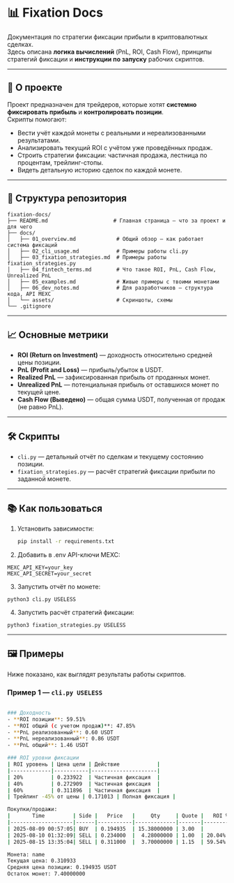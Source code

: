 # 📊 Fixation Docs

Документация по стратегии фиксации прибыли в криптовалютных сделках.  
Здесь описана **логика вычислений** (PnL, ROI, Cash Flow), принципы стратегий фиксации и **инструкции по запуску** рабочих скриптов.

---

## 🚀 О проекте

Проект предназначен для трейдеров, которые хотят **системно фиксировать прибыль** и **контролировать позиции**.  
Скрипты помогают:
- Вести учёт каждой монеты с реальными и нереализованными результатами.
- Анализировать текущий ROI с учётом уже проведённых продаж.
- Строить стратегии фиксации: частичная продажа, лестница по процентам, трейлинг-стопы.
- Видеть детальную историю сделок по каждой монете.

---

## 📂 Структура репозитория

```
fixation-docs/
├── README.md                     # Главная страница — что за проект и для чего
├── docs/
│   ├── 01_overview.md             # Общий обзор — как работает система фиксаций
│   ├── 02_cli_usage.md            # Примеры работы cli.py
│   ├── 03_fixation_strategies.md  # Примеры работы fixation_strategies.py
│   ├── 04_fintech_terms.md        # Что такое ROI, PnL, Cash Flow, Unrealized PnL
│   ├── 05_examples.md             # Живые примеры с твоими монетами
│   ├── 06_dev_notes.md            # Для разработчиков — структура кода, API MEXC
│   └── assets/                    # Скриншоты, схемы
└── .gitignore
```

---

## 📈 Основные метрики

- **ROI (Return on Investment)** — доходность относительно средней цены позиции.
- **PnL (Profit and Loss)** — прибыль/убыток в USDT.
- **Realized PnL** — зафиксированная прибыль от проданных монет.
- **Unrealized PnL** — потенциальная прибыль от оставшихся монет по текущей цене.
- **Cash Flow (Выведено)** — общая сумма USDT, полученная от продаж (не равно PnL).

---

## 🛠 Скрипты

- `cli.py` — детальный отчёт по сделкам и текущему состоянию позиции.
- `fixation_strategies.py` — расчёт стратегий фиксации прибыли по заданной монете.

---

## 📚 Как пользоваться

1. Установить зависимости:
   ```bash
   pip install -r requirements.txt

2.	Добавить в .env API-ключи MEXC:
```
MEXC_API_KEY=your_key
MEXC_API_SECRET=your_secret
```
3.	Запустить отчёт по монете:
```
python3 cli.py USELESS
```
4.	Запустить расчёт стратегий фиксации:
```
python3 fixation_strategies.py USELESS
```


---

## 🖼 Примеры

Ниже показано, как выглядят результаты работы скриптов.

### Пример 1 — `cli.py USELESS`
```bash

### Доходность
- **ROI позиции**: 59.51%  
- **ROI общий (с учетом продаж)**: 47.85%  
- **PnL реализованный**: 0.60 USDT  
- **PnL нереализованный**: 0.86 USDT  
- **PnL общий**: 1.46 USDT 

### ROI уровни фиксации
| ROI уровень | Цена цели | Действие            |
|-------------|-----------|---------------------|
| 20%         | 0.233922  | Частичная фиксация  |
| 40%         | 0.272909  | Частичная фиксация  |
| 60%         | 0.311896  | Частичная фиксация  |
| Трейлинг -45% от цены | 0.171013 | Полная фиксация |

Покупки/продажи:  
|       Time         | Side |   Price   |     Qty     | Quote |   ROI %   |  PnL  | Left Qty    | Avg Price  |
|--------------------|------|-----------|-------------|-------|-----------|-------|-------------|------------|
| 2025-08-09 00:57:05| BUY  | 0.194935  | 15.38000000 | 3.00  |           |       | 15.38000000 | 0.194935   |
| 2025-08-10 01:32:09| SELL | 0.234000  |  4.28000000 | 1.00  | 20.04%    | 0.17  | 11.10000000 | 0.194935   |
| 2025-08-15 13:35:04| SELL | 0.311000  |  3.70000000 | 1.15  | 59.54%    | 0.43  |  7.40000000 | 0.194935   |

Монета: name
Текущая цена: 0.310933  
Средняя цена позиции: 0.194935 USDT  
Остаток монет: 7.40000000





